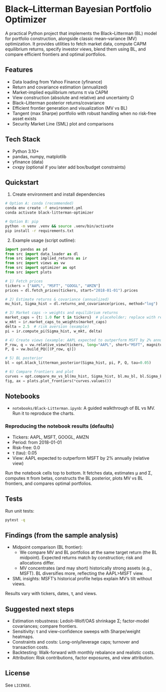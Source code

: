# Black–Litterman Bayesian Portfolio Optimizer

A practical Python project that implements the Black–Litterman (BL) model for portfolio construction, alongside classic mean–variance (MV) optimization. It provides utilities to fetch market data, compute CAPM equilibrium returns, specify investor views, blend them using BL, and compare efficient frontiers and optimal portfolios.

## Features
- Data loading from Yahoo Finance (yfinance)
- Return and covariance estimation (annualized)
- Market-implied equilibrium returns π via CAPM 
- View construction (absolute and relative) and uncertainty Ω
- Black–Litterman posterior returns/covariance
- Efficient frontier generation and visualization (MV vs BL)
- Tangent (max Sharpe) portfolio with robust handling when no risk-free asset exists
- Security Market Line (SML) plot and comparisons

## Tech Stack
- Python 3.10+
- pandas, numpy, matplotlib
- yfinance (data)
- cvxpy (optional if you later add box/budget constraints)

## Quickstart
1) Create environment and install dependencies

```bash
# Option A: conda (recommended)
conda env create -f environment.yml
conda activate black-litterman-optimizer

# Option B: pip
python -m venv .venv && source .venv/bin/activate
pip install -r requirements.txt
```

2) Example usage (script outline):

```python
import pandas as pd
from src import data_loader as dl
from src import implied_returns as ir
from src import views as vw
from src import optimizer as opt
from src import plots

# 1) Fetch prices
tickers = ["AAPL", "MSFT", "GOOGL", "AMZN"]
prices = dl.fetch_prices(tickers, start="2018-01-01").prices

# 2) Estimate returns & covariance (annualized)
mu_hist, Sigma_hist = dl.returns_and_covariance(prices, method="log")

# 3) Market caps -> weights and equilibrium returns
market_caps = {t: 1.0 for t in tickers}  # placeholder; replace with real caps
w_mkt = ir.market_caps_to_weights(market_caps)
delta = 2.5  # risk aversion (example)
pi = ir.compute_pi(Sigma_hist, w_mkt, delta)

# 4) Create views (example: AAPL expected to outperform MSFT by 2% annually)
P_row, q = vw.relative_view(tickers, long="AAPL", short="MSFT", magnitude=0.02)
P, Q = vw.build_PQ([(P_row, q)])

# 5) BL posterior
bl = opt.black_litterman_posterior(Sigma_hist, pi, P, Q, tau=0.05)

# 6) Compare frontiers and plot
curves = opt.compare_mv_vs_bl(mu_hist, Sigma_hist, bl.mu_bl, bl.Sigma_bl)
fig, ax = plots.plot_frontiers(*curves.values())
```

## Notebooks
- `notebooks/Black-Litterman.ipynb`: A guided walkthrough of BL vs MV. Run it to reproduce the charts.

### Reproducing the notebook results (defaults)
- Tickers: AAPL, MSFT, GOOGL, AMZN
- Period: from 2018-01-01
- Risk-free: 0.0 
- τ (tau): 0.05
- View: AAPL expected to outperform MSFT by 2% annually (relative view)

Run the notebook cells top to bottom. It fetches data, estimates μ and Σ, computes π from betas, constructs the BL posterior, plots MV vs BL frontiers, and compares optimal portfolios.

## Tests
Run unit tests:

```bash
pytest -q
```

## Findings (from the sample analysis)
- Midpoint comparison (BL frontier):
	- We compare MV and BL portfolios at the same target return (the BL midpoint). Expected returns match by construction; risk and allocations differ.
	- MV concentrates (and may short) historically strong assets (e.g., MSFT). BL diversifies more, reflecting the AAPL>MSFT view.
- SML insights: MSFT’s historical profile helps explain MV’s tilt without views.

Results vary with tickers, dates, τ, and views.

## Suggested next steps
- Estimation robustness: Ledoit–Wolf/OAS shrinkage Σ; factor-model covariances; compare frontiers.
- Sensitivity: τ and view-confidence sweeps with Sharpe/weight heatmaps.
- Constraints and costs: Long-only/leverage caps; turnover and transaction costs.
- Backtesting: Walk-forward with monthly rebalance and realistic costs.
- Attribution: Risk contributions, factor exposures, and view attribution.

## License
See `LICENSE`.
